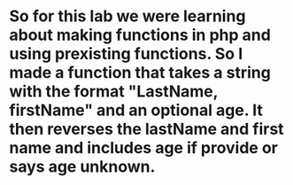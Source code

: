 # So for this lab we were learning about making functions in php and using prexisting functions. So I made a function that takes a string with the format "LastName, firstName" and an optional age. It then reverses the lastName and first name and includes age if provide or says age unknown.
